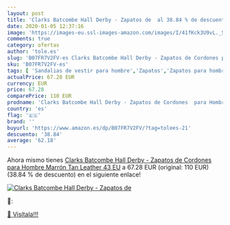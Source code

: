 ```yaml
---
layout: post
title: 'Clarks Batcombe Hall Derby - Zapatos de  al 38.84 % de descuento'
date: 2020-01-05 12:37:16
image: 'https://images-eu.ssl-images-amazon.com/images/I/41fKck3U9vL._SL400_.jpg'
comments: true
category: ofertas
author: 'tole.es'
slug: 'B07FR7V2FV-es Clarks Batcombe Hall Derby - Zapatos de Cordones para...'
sku: 'B07FR7V2FV-es'
tags: [ 'Sandalias de vestir para hombre','Zapatos','Zapatos para hombre','Zapatos y complementos','zapatos', ]
actualPrice: 67.28 EUR
currency: EUR
price: 67.28
comparePrice: 110 EUR
prodname: 'Clarks Batcombe Hall Derby - Zapatos de Cordones  para Hombre  Marrón  Tan Leather   43 EU'
country: 'es'
flag: '🇪🇸'
brand: ''
buyurl: 'https://www.amazon.es/dp/B07FR7V2FV/?tag=tolees-21'
descuento: '38.84'
average: '62.18'
---
```


Ahora mismo tienes [Clarks Batcombe Hall Derby - Zapatos de Cordones  para Hombre  Marrón  Tan Leather   43 EU](https://www.amazon.es/dp/B07FR7V2FV/?tag=tolees-21) a 67.28 EUR (original: 110 EUR) (38.84 %  de descuento) en el siguiente enlace!

[![Clarks Batcombe Hall Derby - Zapatos de ](https://images-eu.ssl-images-amazon.com/images/I/41fKck3U9vL._SL400_.jpg)](https://www.amazon.es/dp/B07FR7V2FV/?tag=tolees-21)

🔎:


[🛒 Visítala!!!](https://www.amazon.es/dp/B07FR7V2FV/?tag=tolees-21)
